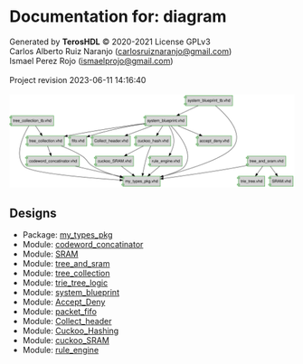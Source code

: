 # Documentation for: diagram

Generated by **TerosHDL** © 2020-2021 License GPLv3<br>Carlos Alberto Ruiz Naranjo (carlosruiznaranjo@gmail.com)<br>Ismael Perez Rojo (ismaelprojo@gmail.com)<br><br>Project revision 2023-06-11 14:16:40<br><br>
![system](./doc_internal/dependency_graph.svg "System")
## Designs

- Package: [my_types_pkg ](./doc_internal/my_types_pkg.md)
- Module: [codeword_concatinator ](./doc_internal/codeword_concatinator.md)
- Module: [SRAM ](./doc_internal/SRAM.md)
- Module: [tree_and_sram ](./doc_internal/tree_and_sram.md)
- Module: [tree_collection ](./doc_internal/tree_collection.md)
- Module: [trie_tree_logic ](./doc_internal/trie_tree.md)
- Module: [system_blueprint ](./doc_internal/system_blueprint.md)
- Module: [Accept_Deny ](./doc_internal/accept_deny.md)
- Module: [packet_fifo ](./doc_internal/fifo.md)
- Module: [Collect_header ](./doc_internal/Collect_header.md)
- Module: [Cuckoo_Hashing ](./doc_internal/cuckoo_hash.md)
- Module: [cuckoo_SRAM ](./doc_internal/cuckoo_SRAM.md)
- Module: [rule_engine ](./doc_internal/rule_engine.md)

